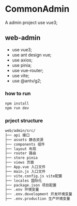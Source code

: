 # CommonAdmin

A  admin project use vue3;

## web-admin

- use vue3;
- use ant design vue;
- use axios;
- use pinia;
- use vue-router;
- use vite;
- use @antv/g2;

### how to run

```bash
npm install
npm run dev
```

### prject structure

```bash
web/admin/src/
├── api 接口
├── assets 静态资源
├── components 组件
├── layout 布局
├── router 路由
├── store pinia
├── views 页面
├── App.vue 入口文件
├── main.js 入口文件
├── vite.config.js vite配置
├── locales 国际化
├── package.json 项目配置
├── .env 环境变量
├── .env.development 开发环境变量
├── .env.production 生产环境变量
```
